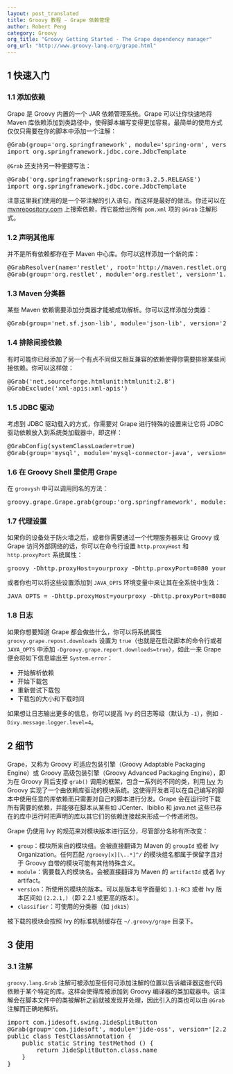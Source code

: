 ```yaml
---
layout: post_translated
title: Groovy 教程 - Grape 依赖管理
author: Robert Peng
category: Groovy
org_title: "Groovy Getting Started - The Grape dependency manager"
org_url: "http://www.groovy-lang.org/grape.html"
---
```

<script type="text/javascript" src="/js/syntaxhighlighters/shBrushBash.js"></script>
<script type="text/javascript" src="/js/syntaxhighlighters/shBrushGroovy.js"></script>

## 1 快速入门

### 1.1 添加依赖

<!-- Grape is a JAR dependency manager embedded into Groovy. Grape lets you quickly add maven repository dependencies to your classpath, making scripting even easier. The simplest use is as simple as adding an annotation to your script: -->
Grape 是 Groovy 内置的一个 JAR 依赖管理系统。Grape 可以让你快速地将 Maven 库依赖添加到类路径中，使得脚本编写变得更加容易。最简单的使用方式仅仅只需要在你的脚本中添加一个注解：

<pre class="brush: groovy">
@Grab(group='org.springframework', module='spring-orm', version='3.2.5.RELEASE')
import org.springframework.jdbc.core.JdbcTemplate
</pre>

<!-- @Grab also supports a shorthand notation: -->
`@Grab` 还支持另一种便捷写法：

<pre class="brush: groovy">
@Grab('org.springframework:spring-orm:3.2.5.RELEASE')
import org.springframework.jdbc.core.JdbcTemplate
</pre>

<!-- Note that we are using an annotated import here, which is the recommended way. You can also search for dependencies on mvnrepository.com and it will provide you the @Grab annotation form of the pom.xml entry. -->
注意这里我们使用的是一个带注解的引入语句，而这样是最好的做法。你还可以在 [mvnrepository.com](http://mvnrepository.com/) 上搜索依赖，而它能给出所有 `pom.xml` 项的 `@Grab` 注解形式。

### 1.2 声明其他库

<!-- Not all dependencies are in maven central. You can add new ones like this: -->
并不是所有依赖都存在于 Maven 中心库。你可以这样添加一个新的库：

<pre class="brush: groovy">
@GrabResolver(name='restlet', root='http://maven.restlet.org/')
@Grab(group='org.restlet', module='org.restlet', version='1.1.6')
</pre>

### 1.3 Maven 分类器

<!-- Some maven dependencies need classifiers in order to be able to resolve. You can fix that like this: -->
某些 Maven 依赖需要添加分类器才能被成功解析。你可以这样添加分类器：

<pre class="brush: groovy">
@Grab(group='net.sf.json-lib', module='json-lib', version='2.2.3', classifier='jdk15')
</pre>

### 1.4 排除间接依赖

<!-- Sometimes you will want to exclude transitive dependencies as you might be already using a slightly different but compatible version of some artifact. You can do this as follows: -->
有时可能你已经添加了另一个有点不同但又相互兼容的依赖使得你需要排除某些间接依赖。你可以这样做：

<pre class="brush: groovy">
@Grab('net.sourceforge.htmlunit:htmlunit:2.8')
@GrabExclude('xml-apis:xml-apis')
</pre>

### 1.5 JDBC 驱动

<!-- Because of the way JDBC drivers are loaded, you’ll need to configure Grape to attach JDBC driver dependencies to the system class loader. I.e: -->
考虑到 JDBC 驱动载入的方式，你需要对 Grape 进行特殊的设置来让它将 JDBC 驱动依赖放入到系统类加载器中，即这样：

<pre class="brush: groovy">
@GrabConfig(systemClassLoader=true)
@Grab(group='mysql', module='mysql-connector-java', version='5.1.6')
</pre>

### 1.6 在 Groovy Shell 里使用 Grape

<!-- From groovysh use the method call variant: -->
在 `groovysh` 中可以调用同名的方法：

<pre class="brush: groovy">
groovy.grape.Grape.grab(group:'org.springframework', module:'spring', version:'2.5.6')
</pre>

### 1.7 代理设置

<!-- If you are behind a firewall and/or need to use Groovy/Grape through a proxy server, you can specify those settings on the command like via the http.proxyHost and http.proxyPort system properties: -->
如果你的设备处于防火墙之后，或者你需要通过一个代理服务器来让 Groovy 或 Grape 访问外部网络的话，你可以在命令行设置 `http.proxyHost` 和 `http.proxyPort` 系统属性：

<pre class="brush: bash">
groovy -Dhttp.proxyHost=yourproxy -Dhttp.proxyPort=8080 yourscript.groovy
</pre>

<!-- Or you can make this system wide by adding these properties to your JAVA_OPTS environment variable: -->
或者你也可以将这些设置添加到 `JAVA_OPTS` 环境变量中来让其在全系统中生效：

<pre class="brush: bash">
JAVA_OPTS = -Dhttp.proxyHost=yourproxy -Dhttp.proxyPort=8080
</pre>

### 1.8 日志

<!-- If you want to see what Grape is doing set the system property groovy.grape.report.downloads to true (e.g. add -Dgroovy.grape.report.downloads=true to invocation or JAVA_OPTS) and Grape will print the following infos to System.error: -->
如果你想要知道 Grape 都会做些什么，你可以将系统属性 `groovy.grape.repost.downloads` 设置为 `true`（也就是在启动脚本的命令行或者 `JAVA_OPTS` 中添加 `-Dgroovy.grape.report.downloads=true`），如此一来 Grape 便会将如下信息输出至 `System.error`：

- 开始解析依赖
- 开始下载包
- 重新尝试下载包
- 下载包的大小和下载时间

<!-- To log with even more verbosity, increase the Ivy log level (defaults to -1). For example -Divy.message.logger.level=4. -->
如果想让日志输出更多的信息，你可以提高 Ivy 的日志等级（默认为 `-1`），例如 `-Divy.message.logger.level=4`。

## 2 细节

<!-- Grape (The Groovy Adaptable Packaging Engine or Groovy Advanced Packaging Engine) is the infrastructure enabling the grab() calls in Groovy, a set of classes leveraging Ivy to allow for a repository driven module system for Groovy. This allows a developer to write a script with an essentially arbitrary library requirement, and ship just the script. Grape will, at runtime, download as needed and link the named libraries and all dependencies forming a transitive closure when the script is run from existing repositories such as JCenter, Ibiblio and java.net. -->
Grape，又称为 Groovy 可适应包装引擎（Groovy Adaptable Packaging Engine）或 Groovy 高级包装引擎（Groovy Advanced Packaging Engine），即为在 Groovy 背后支撑 `grab()` 调用的框架，包含一系列的不同的类，利用 [Ivy](http://ant.apache.org/ivy/) 为 Groovy 实现了一个由依赖库驱动的模块系统。这使得开发者可以在自己编写的脚本中使用任意的库依赖而只需要对自己的脚本进行分发。Grape 会在运行时下载所有需要的依赖，并能够在脚本从某些如 JCenter、Ibiblio 和 java.net 这些已存在的库中运行时把声明的库以其它们的依赖连接起来形成一个传递闭包。

<!-- Grape follows the Ivy conventions for module version identification, with naming change. -->
Grape 仍使用 Ivy 的规范来对模块版本进行区分，尽管部分名称有所改变：

- `group`：模块所来自的模块组。会被直接翻译为 Maven 的 `groupId` 或者 Ivy Organization。任何匹配 `/groovy[x][\..*]^/` 的模块组名都属于保留字且对于 Groovy 自带的模块可能有其他特殊含义。
- `module`：需要载入的模块名。会被直接翻译为 Maven 的 `artifactId` 或者 Ivy artifact。
- `version`：所使用的模块的版本。可以是版本号字面量如 `1.1-RC3` 或者 Ivy 版本区间如 `[2.2.1,)`（即 2.2.1 或更高的版本）。
- `classifier`：可使用的分类器（如 `jdk15`）

<!-- The downloaded modules will be stored according to Ivy’s standard mechanism with a cache root of ~/.groovy/grape -->
被下载的模块会按照 Ivy 的标准机制缓存在 `~/.groovy/grape` 目录下。

## 3 使用

### 3.1 注解

<!-- One or more groovy.lang.Grab annotations can be added at any place that annotations are accepted to tell the compiler that this code relies on the specific library. This will have the effect of adding the library to the classloader of the groovy compiler. This annotation is detected and evaluated before any other resolution of classes in the script, so imported classes can be properly resolved by a @Grab annotation. -->
`groovy.lang.Grab` 注解可被添加至任何可添加注解的位置以告诉编译器这些代码依赖于某个特定的库。这样会使得库被添加到 Groovy 编译器的类加载器中。该注解会在脚本文件中的类被解析之前就被发现并处理，因此引入的类也可以由 `@Grab` 注解而正确地解析。

<pre class="brush: groovy">
import com.jidesoft.swing.JideSplitButton
@Grab(group='com.jidesoft', module='jide-oss', version='[2.2.1,2.3.0)')
public class TestClassAnnotation {
    public static String testMethod () {
        return JideSplitButton.class.name
    }
}
</pre>
